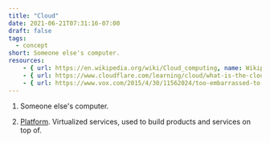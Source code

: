 ```yaml
---
title: "Cloud"
date: 2021-06-21T07:31:16-07:00
draft: false
tags:
  - concept
short: Someone else's computer.
resources:
    - { url: https://en.wikipedia.org/wiki/Cloud_computing, name: Wikipedia }
    - { url: https://www.cloudflare.com/learning/cloud/what-is-the-cloud/, name: "CloudFlare: What is the cloud?" }
    - { url: https://www.vox.com/2015/4/30/11562024/too-embarrassed-to-ask-what-is-the-cloud-and-how-does-it-work, name: "Vox: Too Embarrassed to Ask: What Is 'The Cloud' and How Does It Work?" }
---
```


1. Someone else's computer.

1. [Platform](/glossary/platform). Virtualized services, used to build products and services on top of.
